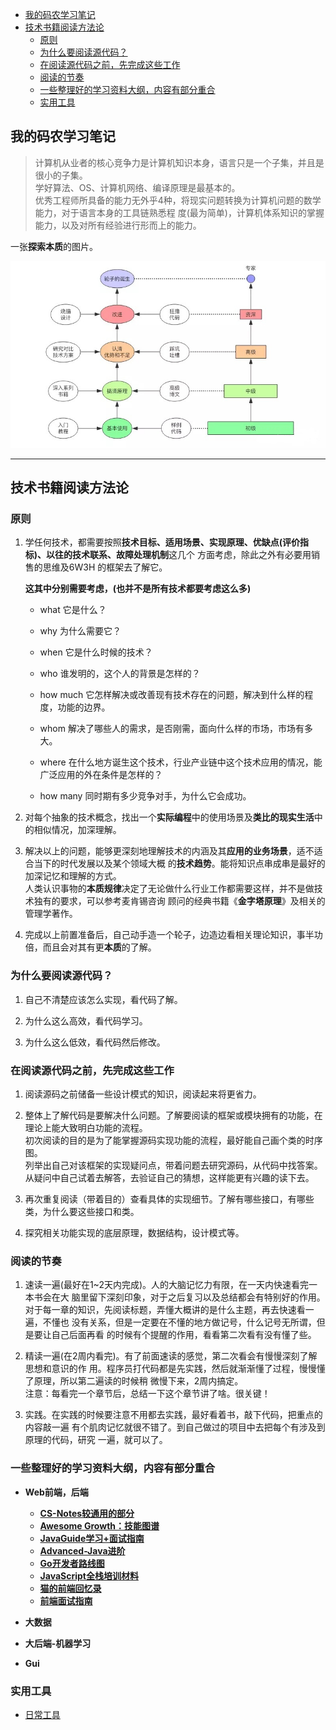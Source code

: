 
<!-- vim-markdown-toc GFM -->

- [我的码农学习笔记](#我的码农学习笔记)
- [技术书籍阅读方法论](#技术书籍阅读方法论)
  - [原则](#原则)
  - [为什么要阅读源代码？](#为什么要阅读源代码)
  - [在阅读源代码之前，先完成这些工作](#在阅读源代码之前先完成这些工作)
  - [阅读的节奏](#阅读的节奏)
  - [一些整理好的学习资料大纲，内容有部分重合](#一些整理好的学习资料大纲内容有部分重合)
  - [实用工具](#实用工具)

<!-- vim-markdown-toc -->



## 我的码农学习笔记

> 计算机从业者的核心竞争力是计算机知识本身，语言只是一个子集，并且是很小的子集。  
  学好算法、OS、计算机网络、编译原理是最基本的。  
  优秀工程师所具备的能力无外乎4种，将现实问题转换为计算机问题的数学能力，对于语言本身的工具链熟悉程
  度(最为简单)，计算机体系知识的掌握能力，以及对所有经验进行形而上的能力。

  一张**探索本质**的图片。

   <img src="./7.Resources/本质的探索.jpg">


---


## 技术书籍阅读方法论


### 原则

1. 学任何技术，都需要按照**技术目标、适用场景、实现原理、优缺点(评价指标)、以往的技术联系、故障处理机制**这几个
   方面考虑，除此之外有必要用销售的思维及6W3H 的框架去了解它。  

   **这其中分别需要考虑，(也并不是所有技术都要考虑这么多)**
   - what      它是什么？  
   - why       为什么需要它？  
   - when      它是什么时候的技术？  
   - who       谁发明的，这个人的背景是怎样的？  
   - how much  它怎样解决或改善现有技术存在的问题，解决到什么样的程度，功能的边界。  
   - whom      解决了哪些人的需求，是否刚需，面向什么样的市场，市场有多大。  
   - where     在什么地方诞生这个技术，行业产业链中这个技术应用的情况，能广泛应用的外在条件是怎样的？  

   - how many  同时期有多少竞争对手，为什么它会成功。  

2. 对每个抽象的技术概念，找出一个**实际编程**中的使用场景及**类比的现实生活**中的相似情况，加深理解。

3. 解决以上的问题，能够更深刻地理解技术的内涵及其**应用的业务场景**，适不适合当下的时代发展以及某个领域大概
   的**技术趋势**。能将知识点串成串是最好的加深记忆和理解的方式。  
   人类认识事物的**本质规律**决定了无论做什么行业工作都需要这样，并不是做技术独有的要求，可以参考麦肯锡咨询
   顾问的经典书籍《**金字塔原理**》及相关的管理学著作。

4. 完成以上前置准备后，自己动手造一个轮子，边造边看相关理论知识，事半功倍，而且会对其有更**本质**的了解。


### 为什么要阅读源代码？

1. 自己不清楚应该怎么实现，看代码了解。

2. 为什么这么高效，看代码学习。

3. 为什么这么低效，看代码然后修改。


### 在阅读源代码之前，先完成这些工作

1. 阅读源码之前储备一些设计模式的知识，阅读起来将更省力。

2. 整体上了解代码是要解决什么问题。了解要阅读的框架或模块拥有的功能，在理论上能大致明白功能的流程。  
   初次阅读的目的是为了能掌握源码实现功能的流程，最好能自己画个类的时序图。  
   列举出自己对该框架的实现疑问点，带着问题去研究源码，从代码中找答案。  
   从疑问中自己试着去解答，去验证自己的猜想，这样能更有兴趣的读下去。

3. 再次重复阅读（带着目的）查看具体的实现细节。了解有哪些接口，有哪些类，为什么要这些接口和类。

4. 探究相关功能实现的底层原理，数据结构，设计模式等。


### 阅读的节奏

1. 速读一遍(最好在1~2天内完成)。人的大脑记忆力有限，在一天内快速看完一本书会在大
   脑里留下深刻印象，对于之后复习以及总结都会有特别好的作用。  
   对于每一章的知识，先阅读标题，弄懂大概讲的是什么主题，再去快速看一遍，不懂也
   没有关系，但是一定要在不懂的地方做记号，什么记号无所谓，但是要让自己后面再看
   的时候有个提醒的作用，看看第二次看有没有懂了些。  

2. 精读一遍(在2周内看完)。有了前面速读的感觉，第二次看会有慢慢深刻了解思想和意识的作
   用。程序员打代码都是先实践，然后就渐渐懂了过程，慢慢懂了原理，所以第二遍读的时候稍
   微慢下来，2周内搞定。  
   注意：每看完一个章节后，总结一下这个章节讲了啥。很关键！  

3. 实践。在实践的时候要注意不用都去实践，最好看着书，敲下代码，把重点的内容敲一遍
   有个肌肉记忆就很不错了。到自己做过的项目中去把每个有涉及到原理的代码，研究
   一遍，就可以了。


### 一些整理好的学习资料大纲，内容有部分重合

- **Web前端，后端**  
  - **[CS-Notes较通用的部分](https://github.com/CyC2018/CS-Notes)**
  - **[Awesome Growth：技能图谱](http://awesome-growth.phodal.com/)**
  - **[JavaGuide学习+面试指南](https://github.com/Snailclimb/JavaGuide)**
  - **[Advanced-Java进阶](https://github.com/doocs/advanced-java)**
  - **[Go开发者路线图](https://github.com/Quorafind/golang-developer-roadmap-cn)**
  - **[JavaScript全栈培训材料](https://github.com/ruanyf/jstraining)**
  - **[猫的前端回忆录](https://github.com/windiest/Front-end-tutorial)**
  - **[前端面试指南](https://github.com/yangshun/front-end-interview-handbook)**

- **大数据**

- **大后端-机器学习**

- **Gui**


### 实用工具
- [日常工具](./日常工具.md)

